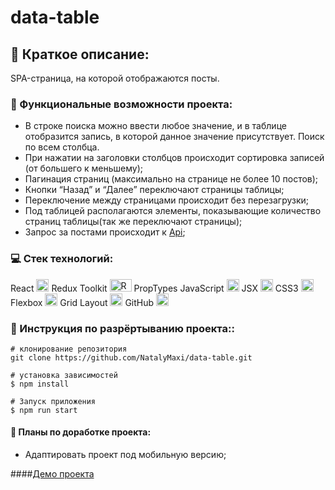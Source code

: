 # data-table

## :speech_balloon: Краткое описание:
 SPA-страница, на которой отображаются посты.


### :page_with_curl: Функциональные возможности проекта:

  -  В строке поиска можно ввести любое значение, и в таблице отобразится запись, в которой данное значение присутствует. Поиск по всем столбца.
  -  При нажатии на заголовки столбцов происходит сортировка записей (от большего к меньшему);
  -  Пагинация страниц (максимально на странице не более 10 постов);
  -  Кнопки “Назад” и “Далее” переключают страницы таблицы;
  -  Переключение между страницами происходит без перезагрузки;
  -  Под таблицей располагаются элементы, показывающие количество страниц таблицы(так же переключают страницы);
  -  Запрос за постами происходит к [Api](https://jsonplaceholder.typicode.com/);


### :computer: Стек технологий:

React <img src="https://img.icons8.com/ultraviolet/38/000000/react--v1.png" alt="React" width="20" height="20"/>
Redux Toolkit <img src="https://huydq.dev/images/redux-toolkit.jpg" alt="React" width="35" height="20"/>
PropTypes
JavaScript <img src="https://img.icons8.com/color/38/000000/javascript--v1.png" alt="JS" width="20" height="20"/>
JSX <img src="https://media.united.com/images/Media%20Database/SDL/MileagePlus%20Partners/jsx-logo.jpg" alt="JSX" width="20" height="20"/>
CSS3 <img src="https://img.icons8.com/stickers/2x/css3.png" alt="CSS3" width="20" height="20"/>
Flexbox <img src="https://avatars.mds.yandex.net/i?id=e1901bd3569a85ebdc91cec3b392a061-5234049-images-thumbs&n=13&exp=1" alt="Flexbox" width="20" height="20"/>
Grid Layout <img src="https://avatars.mds.yandex.net/i?id=a279ee76ee07008dde73bc99de8b09a030da93f0-4162430-images-thumbs&n=13&exp=1;" width="20" height="20"/>
GitHub <img src="https://github.githubassets.com/images/modules/logos_page/GitHub-Mark.png"  alt="GitHub" width="20" height="20"/>

### :page_with_curl: Инструкция по разрёртыванию проекта::

```
# клонирование репозитория
git clone https://github.com/NatalyMaxi/data-table.git

# установка зависимостей
$ npm install

# Запуск приложения
$ npm run start

```


#### :page_with_curl: Планы по доработке проекта:
* Адаптировать проект под мобильную версию;

####[Демо проекта](https://github.com/NatalyMaxi/data-table)
